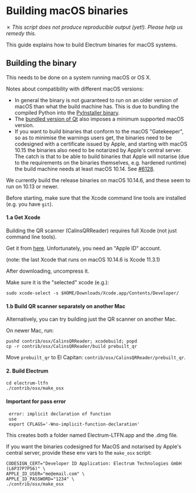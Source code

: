 Building macOS binaries
=======================

✗ _This script does not produce reproducible output (yet!).
   Please help us remedy this._

This guide explains how to build Electrum binaries for macOS systems.


## Building the binary

This needs to be done on a system running macOS or OS X.

Notes about compatibility with different macOS versions:
- In general the binary is not guaranteed to run on an older version of macOS
  than what the build machine has. This is due to bundling the compiled Python into
  the [PyInstaller binary](https://github.com/pyinstaller/pyinstaller/issues/1191).
- The [bundled version of Qt](https://github.com/spesmilo/electrum/issues/3685) also
  imposes a minimum supported macOS version.
- If you want to build binaries that conform to the macOS "Gatekeeper", so as to
  minimise the warnings users get, the binaries need to be codesigned with a
  certificate issued by Apple, and starting with macOS 10.15 the binaries also
  need to be notarized by Apple's central server. The catch is that to be able to build
  binaries that Apple will notarise (due to the requirements on the binaries themselves,
  e.g. hardened runtime) the build machine needs at least macOS 10.14.
  See [#6128](https://github.com/spesmilo/electrum/issues/6128).

We currently build the release binaries on macOS 10.14.6, and these seem to run on
10.13 or newer.

Before starting, make sure that the Xcode command line tools are installed (e.g. you have `git`).

#### 1.a Get Xcode

Building the QR scanner (CalinsQRReader) requires full Xcode (not just command line tools).

Get it from [here](https://developer.apple.com/download/more/).
Unfortunately, you need an "Apple ID" account.

(note: the last Xcode that runs on macOS 10.14.6 is Xcode 11.3.1)

After downloading, uncompress it.

Make sure it is the "selected" xcode (e.g.):

    sudo xcode-select -s $HOME/Downloads/Xcode.app/Contents/Developer/

#### 1.b Build QR scanner separately on another Mac

Alternatively, you can try building just the QR scanner on another Mac.

On newer Mac, run:

    pushd contrib/osx/CalinsQRReader; xcodebuild; popd
    cp -r contrib/osx/CalinsQRReader/build prebuilt_qr

Move `prebuilt_qr` to El Capitan: `contrib/osx/CalinsQRReader/prebuilt_qr`.


#### 2. Build Electrum

    cd electrum-ltfn
    ./contrib/osx/make_osx


#### Important for pass error
     error: implicit declaration of function
     use
     export CFLAGS='-Wno-implicit-function-declaration'

This creates both a folder named Electrum-LTFN.app and the .dmg file.

If you want the binaries codesigned for MacOS and notarised by Apple's central server,
provide these env vars to the `make_osx` script:

    CODESIGN_CERT="Developer ID Application: Electrum Technologies GmbH (L6P37P7P56)" \
    APPLE_ID_USER="me@email.com" \
    APPLE_ID_PASSWORD="1234" \
    ./contrib/osx/make_osx

